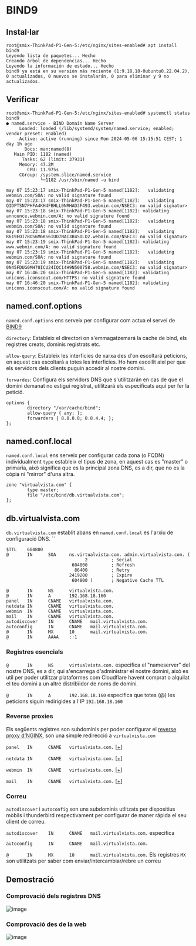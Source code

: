 # BIND9
## Instal·lar
```console
root@smix-ThinkPad-P1-Gen-5:/etc/nginx/sites-enabled# apt install bind9
Leyendo lista de paquetes... Hecho
Creando árbol de dependencias... Hecho
Leyendo la información de estado... Hecho
bind9 ya está en su versión más reciente (1:9.18.18-0ubuntu0.22.04.2).
0 actualizados, 0 nuevos se instalarán, 0 para eliminar y 9 no actualizados.
```

## Verificar
```console
root@smix-ThinkPad-P1-Gen-5:/etc/nginx/sites-enabled# systemctl status bind9
● named.service - BIND Domain Name Server
     Loaded: loaded (/lib/systemd/system/named.service; enabled; vendor preset: enabled)
     Active: active (running) since Mon 2024-05-06 15:15:51 CEST; 1 day 1h ago
       Docs: man:named(8)
   Main PID: 1182 (named)
      Tasks: 62 (limit: 37931)
     Memory: 47.2M
        CPU: 11.975s
     CGroup: /system.slice/named.service
             └─1182 /usr/sbin/named -u bind

may 07 15:23:17 smix-ThinkPad-P1-Gen-5 named[1182]:   validating webmin.com/SOA: no valid signature found
may 07 15:23:17 smix-ThinkPad-P1-Gen-5 named[1182]:   validating QIDPTSN7PHFA4KH4FBHLL0NRHAD3F493.webmin.com/NSEC3: no valid signatur>
may 07 15:23:18 smix-ThinkPad-P1-Gen-5 named[1182]: validating announce.webmin.com/A: no valid signature found
may 07 15:23:18 smix-ThinkPad-P1-Gen-5 named[1182]:   validating webmin.com/SOA: no valid signature found
may 07 15:23:18 smix-ThinkPad-P1-Gen-5 named[1182]:   validating R619EOI7BOS6M6KS6IUO7NAI3B4SDLD2.webmin.com/NSEC3: no valid signatur>
may 07 15:23:19 smix-ThinkPad-P1-Gen-5 named[1182]: validating www.webmin.com/A: no valid signature found
may 07 15:23:19 smix-ThinkPad-P1-Gen-5 named[1182]:   validating webmin.com/SOA: no valid signature found
may 07 15:23:19 smix-ThinkPad-P1-Gen-5 named[1182]:   validating 0N45FDUG0MH70ICU24IQC14H9N500758.webmin.com/NSEC3: no valid signatur>
may 07 16:46:20 smix-ThinkPad-P1-Gen-5 named[1182]: validating unicons.iconscout.com/HTTPS: no valid signature found
may 07 16:46:20 smix-ThinkPad-P1-Gen-5 named[1182]: validating unicons.iconscout.com/A: no valid signature found
```

## named.conf.options
`named.conf.options` ens serveix per configurar com actua el servei de [BIND9](https://github.com/Proyecto-Sintesi/configs/tree/main/etc/bind)

`directory`: Estableix el directori on s'emmagatzemará la cache de bind, els registres creats, dominis registrats etc.

`allow-query`: Estableix les interficies de xarxa des d'on escoltará peticions, en aquest cas escoltará a totes les interficies. Ho hem escollit així per que els servidors dels clients puguin accedir al nostre domini.

`forwardes`: Configura els servidors DNS que s'utilitzarán en cas de que el domini demanat no estigui registrat, utilitzará els especificats aquí per fer la petició.

```bind
options {
        directory "/var/cache/bind";
        allow-query { any; };
        forwarders { 8.8.8.8; 8.8.4.4; };
};
```

## named.conf.local
`named.conf.local` ens serveix per configurar cada zona (o FQDN) individualment
`type` estableix el tipus de zona, en aquest cas es "master" o primaria, això significa que es la principal zona DNS, es a dir, que no es la còpia ni "mirror" d'una altra.
```bind
zone "virtualvista.com" {
        type master;
        file "/etc/bind/db.virtualvista.com";
};
```

## db.virtualvista.com
`db.virtualvista.com` establit abans en `named.conf.local` es l'arxiu de configuració DNS.
``
```bind
$TTL    604800
@       IN      SOA     ns.virtualvista.com. admin.virtualvista.com. (
                              2         ; Serial
                         604800         ; Refresh
                          86400         ; Retry
                        2419200         ; Expire
                         604800 )       ; Negative Cache TTL

@       IN      NS      virtualvista.com.
@       IN      A       192.168.18.160
panel   IN      CNAME   virtualvista.com.
netdata IN      CNAME   virtualvista.com.
webmin  IN      CNAME   virtualvista.com.
mail    IN      CNAME   virtualvista.com.
autodiscover    IN      CNAME   mail.virtualvista.com.
autoconfig      IN      CNAME   mail.virtualvista.com.
@       IN      MX      10      mail.virtualvista.com.
@       IN      AAAA    ::1
```

### Registres esencials
`@       IN      NS      virtualvista.com.` especifica el "nameserver" del nostre DNS, es a dir, qui s'encarrega d'administrar el nostre domini, això es util per poder utilitzar plataformes com Cloudflare havent comprat o alquilat el teu domini a un altre distribïidor de noms de domini.

`@       IN      A       192.168.18.160` especifica que totes (@) les peticions siguin redirigides a l'IP `192.168.18.160`

### Reverse proxies
Els següents registres son subdominis per poder configurar el [reverse proxy d'NGINX](https://github.com/Proyecto-Sintesi/configs/blob/main/etc/nginx/sites-enabled/virtualvista.com.conf), son una simple redirecció a `virtualvista.com`

`panel   IN      CNAME   virtualvista.com.` [[+](https://github.com/Proyecto-Sintesi/configs/blob/main/etc/nginx/sites-enabled/pterodactyl.conf)]

`netdata IN      CNAME   virtualvista.com.` [[+](https://github.com/Proyecto-Sintesi/configs/blob/main/etc/nginx/sites-enabled/netdata.virtualvista.com.conf)]

`webmin  IN      CNAME   virtualvista.com.` [[+](https://github.com/Proyecto-Sintesi/configs/blob/main/etc/nginx/sites-enabled/webmin.virtualvista.com.conf)]

`mail    IN      CNAME   virtualvista.com.` [[+](https://github.com/Proyecto-Sintesi/configs/blob/main/etc/nginx/sites-enabled/mailcow.conf)]

### Correu
`autodiscover` i `autoconfig` son uns subdominis utlitzats per dispositius mòbils i thunderbird respectivament per configurar de maner rápida el seu client de correu.

`autodiscover    IN      CNAME   mail.virtualvista.com.` especifica 

`autoconfig      IN      CNAME   mail.virtualvista.com.`

`@       IN      MX      10      mail.virtualvista.com.` Els registres `MX` son utilitzats per saber com enviar/intercambiar/rebre un correu

## Demostració
### Comprovació dels registres DNS
![image](https://github.com/Proyecto-Sintesi/configs/assets/122394285/f1f6e869-c290-4ef3-a860-270ee082ce81)

### Comprovació des de la web
![image](https://github.com/Proyecto-Sintesi/configs/assets/122394285/5e8ac630-61d7-4077-a535-baca2c3becf0)

